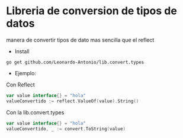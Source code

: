 # Libreria de conversion de tipos de datos

manera de convertir tipos de dato mas sencilla que el reflect

- Install
```shell
go get github.com/Leonardo-Antonio/lib.convert.types
```

- Ejemplo: 


Con Reflect
```go
var value interface{} = "hola"
valueConvertido := reflect.ValueOf(value).String()
```

Con la lib.convert.types
```go
var value interface{} = "hola"
valueConvertido, _ := convert.ToString(value)
```
